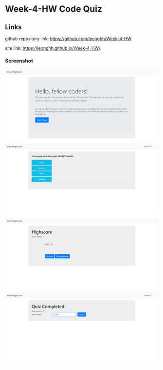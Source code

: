 # Week-4-HW Code Quiz

## Links

github repository link: https://github.com/leonghh/Week-4-HW

site link: https://leonghh.github.io/Week-4-HW/.

### Screenshot

![Screenshot](./assets/IMG/Capture.PNG)
![Screenshot](./assets/IMG/Capture1.PNG)
![Screenshot](./assets/IMG/Capture2.PNG)
![Screenshot](./assets/IMG/Capture3.PNG)


